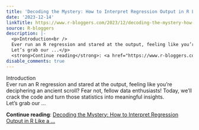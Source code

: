 ```yaml
---
title: 'Decoding the Mystery: How to Interpret Regression Output in R Like a Champ'
date: '2023-12-14'
linkTitle: https://www.r-bloggers.com/2023/12/decoding-the-mystery-how-to-interpret-regression-output-in-r-like-a-champ/
source: R-bloggers
description: |-
  <p>Introduction<br />
  Ever run an R regression and stared at the output, feeling like you’re deciphering an ancient scroll? Fear not, fellow data enthusiasts! Today, we’ll crack the code and turn those statistics into meaningful insights.<br />
  Let’s grab our ...</p>
  <strong>Continue reading</strong>: <a href="https://www.r-bloggers.com/2023/12/decoding-the-mystery-how-to-interpret-regression-output-in-r-like-a-champ/">Decoding the Mystery: How to Interpret Regression Output in R Like a ...
disable_comments: true
---
```

<p>Introduction<br />
Ever run an R regression and stared at the output, feeling like you’re deciphering an ancient scroll? Fear not, fellow data enthusiasts! Today, we’ll crack the code and turn those statistics into meaningful insights.<br />
Let’s grab our ...</p>
<strong>Continue reading</strong>: <a href="https://www.r-bloggers.com/2023/12/decoding-the-mystery-how-to-interpret-regression-output-in-r-like-a-champ/">Decoding the Mystery: How to Interpret Regression Output in R Like a ...